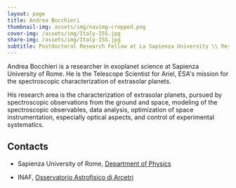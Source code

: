 ```yaml
---
layout: page
title: Andrea Bocchieri
thumbnail-img: assets/img/navimg-cropped.png
cover-img: /assets/img/Italy-ISS.jpg
share-img: /assets/img/Italy-ISS.jpg
subtitle: Postdoctoral Research Fellow at La Sapienza University \\ Research Associate at INAF-Arcetri \\ Ariel Telescope Scientist
---
```


Andrea Bocchieri is a researcher in exoplanet science at Sapienza University of Rome. He is the Telescope Scientist for Ariel, ESA's mission for the spectroscopic characterization of extrasolar planets.

His research area is the characterization of extrasolar planets, pursued by spectroscopic observations from the ground and space, modeling of the spectroscopic observables, data analysis, optimization of space instrumentation, especially optical aspects, and control of experimental systematics. 

## Contacts

- Sapienza University of Rome, [Department of Physics](https://www.phys.uniroma1.it/fisica/)

- INAF, [Osservatorio Astrofisico di Arcetri](https://www.arcetri.inaf.it/)
